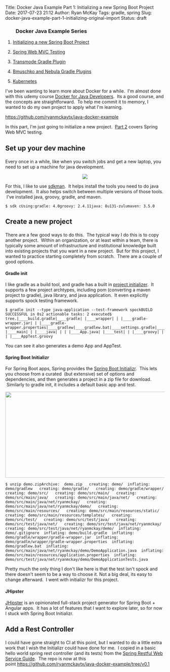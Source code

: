Title: Docker Java Example Part 1: Initializing a new Spring Boot Project
Date: 2017-07-23 21:12
Author: Ryan McKay
Tags: gradle, spring
Slug: docker-java-example-part-1-initializing-original-import
Status: draft

<div class="toc">

</p>

<h3 style="padding-left: 2em;">

</p>

Docker Java Example Series

</h3>

</p>

<ol>

</p>

<p>

<li>

[Initializing a new Spring Boot Project](http://againstentropy.blogspot.com/2017/07/docker-java-example-part-1-initializing.html)
</li>

</p>

<p>

<li>

[Spring Web MVC Testing](http://againstentropy.blogspot.com/2017/08/docker-java-example-part-2-spring-web.html)
</li>

</p>

<p>

<li>

[Transmode Gradle Plugin](http://againstentropy.blogspot.com/2017/08/docker-java-example-part3-transmode-gradle-plugin.html)
</li>

</p>

<p>

<li>

[Bmuschko and Nebula Gradle Plugins](http://againstentropy.blogspot.com/2017/09/docker-java-example-part-4-bmuschko-nebula-gradle-docker-plugins.html)
</li>

</p>

<p>

<li>

[Kubernetes](https://againstentropy.blogspot.com/2017/09/docker-java-example-part-5-kubernetes.html)
</li>

</p>

</ol>

</p>

</div>

</p>

I've been wanting to learn more about Docker for a while.  I'm almost done with this udemy course [Docker for Java Developers](https://www.udemy.com/docker-for-java-developers/learn/v4/overview).  Its a good course, and the concepts are straightforward.  To help me commit it to memory, I wanted to do my own project to apply what I'm learning.  

<https://github.com/ryanmckaytx/java-docker-example>  

In this part, I'm just going to initialize a new project.  [Part 2](http://againstentropy.blogspot.com/2017/08/docker-java-example-part-2-spring-web.html) covers Spring Web MVC testing.  

<h2>

</p>

Set up your dev machine

</h2>

</p>

<div>

</p>

Every once in a while, like when you switch jobs and get a new laptop, you need to set up a machine for java development.  

</div>

</p>

<div>

</p>

<div class="separator" style="clear: both; text-align: center;">

</p>

<a href="https://blogger.googleusercontent.com/img/b/R29vZ2xl/AVvXsEhrLzE29MOewZBBM240Yz_MZiZ12uzWGYpq1K-t-D0aaOSekTtLO5fwJsgF8L5N9jKLLObd_wv2vNq2aDLUfaP9fZV59YFSE12aHsk5ZWg13GMp04DO-2M7sWtvVekDP5NwBi2ZXZbwXH4/s1600/sdk-man-small-pattern.png" data-imageanchor="1" style="margin-left: 1em; margin-right: 1em;"><img src="https://blogger.googleusercontent.com/img/b/R29vZ2xl/AVvXsEhrLzE29MOewZBBM240Yz_MZiZ12uzWGYpq1K-t-D0aaOSekTtLO5fwJsgF8L5N9jKLLObd_wv2vNq2aDLUfaP9fZV59YFSE12aHsk5ZWg13GMp04DO-2M7sWtvVekDP5NwBi2ZXZbwXH4/s1600/sdk-man-small-pattern.png" data-border="0" data-original-height="117" data-original-width="200" /></a>

</div>

</p>

  

</div>

</p>

<div>

</p>

For this, I like to use [sdkman](http://sdkman.io/).  It helps install the tools you need to do java development.  It also helps switch between multiple versions of those tools.  I've installed java, groovy, gradle, and maven.

</div>

</p>

<div>

</p>

``` brush:
$ sdk cUsing:gradle: 4.0groovy: 2.4.11java: 8u131-zulumaven: 3.5.0
```

</p>

</div>

</p>

<h2>

</p>

Create a new project

</h2>

</p>

There are a few good ways to do this.  The typical way I do this is to copy another project.  Within an organization, or at least within a team, there is typically some amount of infrastructure and institutional knowledge built into existing projects that you want in a new project.  But for this project, I wanted to practice starting completely from scratch.  There are a couple of good options.  

  

<h4>

</p>

Gradle init

</h4>

</p>

<div>

</p>

I like gradle as a build tool, and gradle has a built in [project initializer](https://docs.gradle.org/current/userguide/build_init_plugin.html).  <span style="text-align: center;">It supports a few project archtypes, including pom (converting a maven project to gradle), java library, and java application.  It even explicitly supports spock testing framework.</span>  

  

</div>

</p>

<div>

</p>

``` brush:
$ gradle init --type java-application --test-framework spockBUILD SUCCESSFUL in 0s2 actionable tasks: 2 executed$ tree.|____build.gradle|____gradle| |____wrapper| | |____gradle-wrapper.jar| | |____gradle-wrapper.properties|____gradlew|____gradlew.bat|____settings.gradle|____src| |____main| | |____java| | | |____App.java| |____test| | |____groovy| | | |____AppTest.groovy
```

</p>

  

</div>

</p>

<div>

</p>

You can see it also generates a demo App and AppTest.

</div>

</p>

  

<h4>

</p>

Spring Boot Initializr

</h4>

</p>

<div>

</p>

For Spring Boot apps, Spring provides the [Spring Boot Initializr](https://start.spring.io/).  This lets you choose from a curated  (but extensive) set of options and dependencies, and then generates a project in a zip file for download.  Similarly to gradle init, it includes a default basic app and test.  

  

<a href="https://blogger.googleusercontent.com/img/b/R29vZ2xl/AVvXsEj8bg08ZiQIMBzQmfR5-9V08E5PRfr-wtOW4zIVNUgHEg5fDQgvVMmEA58LE4l7QYBEVP-xacLgxFW3O6scYvZEav7tlIwgBURJxDSM6ONj_GgQZgz1LkdbYhUzbyhDxeAum80acqlVi4k/s1600/SpringBootInitializr.png" data-imageanchor="1" style="clear: left; margin-bottom: 1em; margin-right: 1em; text-align: center;"><img src="https://blogger.googleusercontent.com/img/b/R29vZ2xl/AVvXsEj8bg08ZiQIMBzQmfR5-9V08E5PRfr-wtOW4zIVNUgHEg5fDQgvVMmEA58LE4l7QYBEVP-xacLgxFW3O6scYvZEav7tlIwgBURJxDSM6ONj_GgQZgz1LkdbYhUzbyhDxeAum80acqlVi4k/s640/SpringBootInitializr.png" data-border="0" data-original-height="436" data-original-width="1024" width="640" height="272" /></a>  

  

</div>

</p>

<div>

</p>

``` brush:
$ unzip demo.zipArchive:  demo.zip   creating: demo/  inflating: demo/gradlew   creating: demo/gradle/   creating: demo/gradle/wrapper/   creating: demo/src/   creating: demo/src/main/   creating: demo/src/main/java/   creating: demo/src/main/java/net/   creating: demo/src/main/java/net/ryanmckay/   creating: demo/src/main/java/net/ryanmckay/demo/   creating: demo/src/main/resources/   creating: demo/src/main/resources/static/   creating: demo/src/main/resources/templates/   creating: demo/src/test/   creating: demo/src/test/java/   creating: demo/src/test/java/net/   creating: demo/src/test/java/net/ryanmckay/   creating: demo/src/test/java/net/ryanmckay/demo/  inflating: demo/.gitignore  inflating: demo/build.gradle  inflating: demo/gradle/wrapper/gradle-wrapper.jar  inflating: demo/gradle/wrapper/gradle-wrapper.properties  inflating: demo/gradlew.bat  inflating: demo/src/main/java/net/ryanmckay/demo/DemoApplication.java  inflating: demo/src/main/resources/application.properties  inflating: demo/src/test/java/net/ryanmckay/demo/DemoApplicationTests.java
```

</p>

  

</div>

</p>

<div>

</p>

Pretty much the only thing I don't like here is that the test isn't spock and there doesn't seem to be a way to choose it. Not a big deal, its easy to change afterward.  I went with initializr for this project.

</div>

</p>

  

<h4>

</p>

JHipster

</h4>

</p>

<div>

</p>

[JHipster](https://jhipster.github.io/) is an opinionated full-stack project generator for Spring Boot + Angular apps.  It has a lot of features that I want to explore later, so for now I stuck with Spring Boot Initializr.  

  

<h2>

</p>

Add a Rest Controller

</h2>

</p>

I could have gone straight to CI at this point, but I wanted to do a little extra work that I wish the Initializr could have done for me.  I copied in a basic hello world spring rest controller (and its tests) from the [Spring Restful Web Service Guide](http://spring.io/guides/gs/rest-service/).  The repo is now at this point <https://github.com/ryanmckaytx/java-docker-example/tree/v0.1>

</div>

</p>
